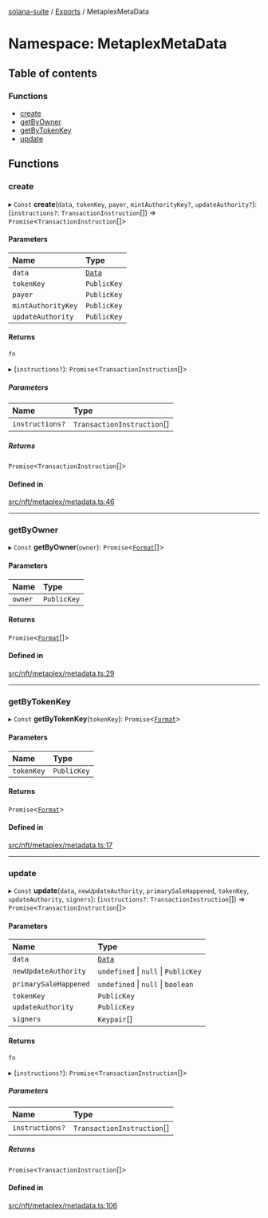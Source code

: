 [solana-suite](../README.md) / [Exports](../modules.md) / MetaplexMetaData

# Namespace: MetaplexMetaData

## Table of contents

### Functions

- [create](MetaplexMetaData.md#create)
- [getByOwner](MetaplexMetaData.md#getbyowner)
- [getByTokenKey](MetaplexMetaData.md#getbytokenkey)
- [update](MetaplexMetaData.md#update)

## Functions

### create

▸ `Const` **create**(`data`, `tokenKey`, `payer`, `mintAuthorityKey?`, `updateAuthority?`): (`instructions?`: `TransactionInstruction`[]) => `Promise`<`TransactionInstruction`[]\>

#### Parameters

| Name | Type |
| :------ | :------ |
| `data` | [`Data`](../classes/MetaplexInstructure.Data.md) |
| `tokenKey` | `PublicKey` |
| `payer` | `PublicKey` |
| `mintAuthorityKey` | `PublicKey` |
| `updateAuthority` | `PublicKey` |

#### Returns

`fn`

▸ (`instructions?`): `Promise`<`TransactionInstruction`[]\>

##### Parameters

| Name | Type |
| :------ | :------ |
| `instructions?` | `TransactionInstruction`[] |

##### Returns

`Promise`<`TransactionInstruction`[]\>

#### Defined in

[src/nft/metaplex/metadata.ts:46](https://github.com/fukaoi/solana-suite/blob/de2b092/src/nft/metaplex/metadata.ts#L46)

___

### getByOwner

▸ `Const` **getByOwner**(`owner`): `Promise`<[`Format`](../interfaces/Metaplex.Format.md)[]\>

#### Parameters

| Name | Type |
| :------ | :------ |
| `owner` | `PublicKey` |

#### Returns

`Promise`<[`Format`](../interfaces/Metaplex.Format.md)[]\>

#### Defined in

[src/nft/metaplex/metadata.ts:29](https://github.com/fukaoi/solana-suite/blob/de2b092/src/nft/metaplex/metadata.ts#L29)

___

### getByTokenKey

▸ `Const` **getByTokenKey**(`tokenKey`): `Promise`<[`Format`](../interfaces/Metaplex.Format.md)\>

#### Parameters

| Name | Type |
| :------ | :------ |
| `tokenKey` | `PublicKey` |

#### Returns

`Promise`<[`Format`](../interfaces/Metaplex.Format.md)\>

#### Defined in

[src/nft/metaplex/metadata.ts:17](https://github.com/fukaoi/solana-suite/blob/de2b092/src/nft/metaplex/metadata.ts#L17)

___

### update

▸ `Const` **update**(`data`, `newUpdateAuthority`, `primarySaleHappened`, `tokenKey`, `updateAuthority`, `signers`): (`instructions?`: `TransactionInstruction`[]) => `Promise`<`TransactionInstruction`[]\>

#### Parameters

| Name | Type |
| :------ | :------ |
| `data` | [`Data`](../classes/MetaplexInstructure.Data.md) |
| `newUpdateAuthority` | `undefined` \| ``null`` \| `PublicKey` |
| `primarySaleHappened` | `undefined` \| ``null`` \| `boolean` |
| `tokenKey` | `PublicKey` |
| `updateAuthority` | `PublicKey` |
| `signers` | `Keypair`[] |

#### Returns

`fn`

▸ (`instructions?`): `Promise`<`TransactionInstruction`[]\>

##### Parameters

| Name | Type |
| :------ | :------ |
| `instructions?` | `TransactionInstruction`[] |

##### Returns

`Promise`<`TransactionInstruction`[]\>

#### Defined in

[src/nft/metaplex/metadata.ts:106](https://github.com/fukaoi/solana-suite/blob/de2b092/src/nft/metaplex/metadata.ts#L106)
